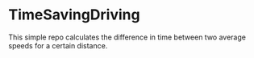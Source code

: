 # TimeSavingDriving
This simple repo calculates the difference in time between two average speeds for a certain distance. 
